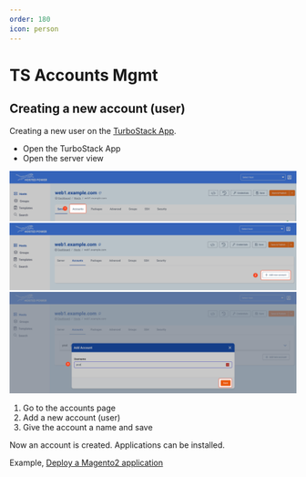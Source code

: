 ```yaml
---
order: 180
icon: person
---
```


# TS Accounts Mgmt

## Creating a new account (user)

Creating a new user on the [TurboStack App](https://my.turbostack.app).

* Open the TurboStack App
* Open the server view

![TurboStackNewUser](../img/turbostackapp/newapp/tsa_user1.png)
![TurboStackNewUser](../img/turbostackapp/newapp/tsa_user2.png)
![TurboStackNewUser](../img/turbostackapp/newapp/tsa_user3.png)

1. Go to the accounts page
2. Add a new account (user)
3. Give the account a name and save

Now an account is created. Applications can be installed.

Example, [Deploy a Magento2 application](./howto_newapp.md)
